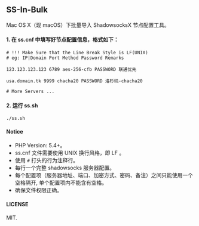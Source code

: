 ## SS-In-Bulk

Mac OS X（现 macOS）下批量导入 ShadowsocksX 节点配置工具。

#### 1. 在 ss.cnf 中填写好节点配置信息，格式如下：

```
# !!! Make Sure that the Line Break Style is LF(UNIX)
# eg: IP|Domain Port Method Password Remarks

123.123.123.123 6789 aes-256-cfb PASSWORD 联通优先

usa.domain.tk 9999 chacha20 PASSWORD 洛杉矶-chacha20

# More Servers ...
```

#### 2. 运行 ss.sh

```
./ss.sh
```

#### Notice

- PHP Version: 5.4+。
- ss.cnf 文件需要使用 UNIX 换行风格，即 LF 。
- 使用 `#` 打头的行为注释行。
- 每行一个完整 shadowsocks 服务器配置。
- 每个配置项（服务器地址、端口、加密方式、密码、备注）之间只能使用一个空格隔开, 单个配置项内不能含有空格。
- 确保文件权限正确。

#### LICENSE
MIT.
